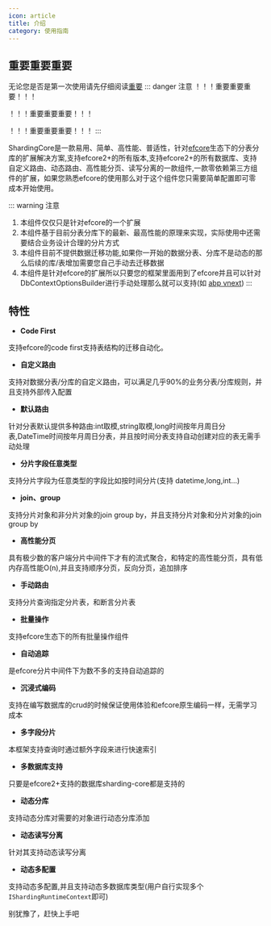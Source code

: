 ```yaml
---
icon: article
title: 介绍
category: 使用指南
---
```


## 重要重要重要
无论您是否是第一次使用请先仔细阅读[重要](/sharding-core-doc/important)
::: danger 注意
！！！重要重要重要！！！

！！！重要重要重要！！！

！！！重要重要重要！！！
:::

ShardingCore是一款易用、简单、高性能、普适性，针对[efcore](https://github.com/dotnet/efcore)生态下的分表分库的扩展解决方案,支持efcore2+的所有版本,支持efcore2+的所有数据库、支持自定义路由、动态路由、高性能分页、读写分离的一款组件,一款零依赖第三方组件的扩展，如果您熟悉efcore的使用那么对于这个组件您只需要简单配置即可零成本开始使用。

::: warning 注意
1. 本组件仅仅只是针对efcore的一个扩展
2. 本组件基于目前分表分库下的最新、最高性能的原理来实现，实际使用中还需要结合业务设计合理的分片方式
3. 本组件目前不提供数据迁移功能,如果你一开始的数据分表、分库不是动态的那么后续的库/表增加需要您自己手动去迁移数据
4. 本组件是针对efcore的扩展所以只要您的框架里面用到了efcore并且可以针对DbContextOptionsBuilder进行手动处理那么就可以支持(如 [abp vnext](https://github.com/abpframework/abp))
:::



## 特性
* **Code First**

支持efcore的code first支持表结构的迁移自动化。

* **自定义路由**

支持对数据分表/分库的自定义路由，可以满足几乎90%的业务分表/分库规则，并且支持外部传入配置

* **默认路由**

针对分表默认提供多种路由:int取模,string取模,long时间按年月周日分表,DateTime时间按年月周日分表，并且按时间分表支持自动创建对应的表无需手动处理

* **分片字段任意类型**

支持分片字段为任意类型的字段比如按时间分片(支持 datetime,long,int...)

* **join、group**

支持分片对象和非分片对象的join group by，并且支持分片对象和分片对象的join group by

* **高性能分页**

具有极少数的客户端分片中间件下才有的流式聚合，和特定的高性能分页，具有低内存高性能O(n),并且支持顺序分页，反向分页，追加排序

* **手动路由**

支持分片查询指定分片表，和断言分片表

* **批量操作**

支持efcore生态下的所有批量操作组件

* **自动追踪**

是efcore分片中间件下为数不多的支持自动追踪的

* **沉浸式编码**

支持在编写数据库的crud的时候保证使用体验和efcore原生编码一样，无需学习成本

* **多字段分片**

本框架支持查询时通过额外字段来进行快速索引

* **多数据库支持**

只要是efcore2+支持的数据库sharding-core都是支持的

* **动态分库**

支持动态分库对需要的对象进行动态分库添加

* **动态读写分离**

针对其支持动态读写分离

* **动态多配置**

支持动态多配置,并且支持动态多数据库类型(用户自行实现多个`IShardingRuntimeContext`即可)



别犹豫了，赶快上手吧